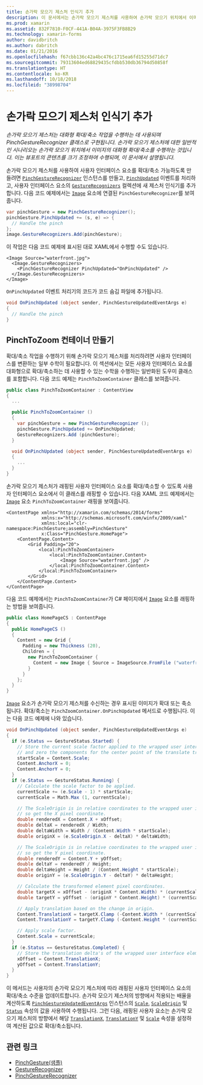 ```yaml
---
title: 손가락 모으기 제스처 인식기 추가
description: 이 문서에서는 손가락 모으기 제스처를 사용하여 손가락 모으기 위치에서 이미지의 대화형 확대/축소를 수행하는 방법을 설명합니다.
ms.prod: xamarin
ms.assetid: 832F7810-F0CF-441A-B04A-3975F3FB8B29
ms.technology: xamarin-forms
author: davidbritch
ms.author: dabritch
ms.date: 01/21/2016
ms.openlocfilehash: f67cbb136c42a4bc476c1715ea6fd15255d71dc7
ms.sourcegitcommit: 79313604ed68829435cfdbb530db36794d50858f
ms.translationtype: HT
ms.contentlocale: ko-KR
ms.lasthandoff: 10/18/2018
ms.locfileid: "38998704"
---
```

# <a name="adding-a-pinch-gesture-recognizer"></a>손가락 모으기 제스처 인식기 추가

_손가락 모으기 제스처는 대화형 확대/축소 작업을 수행하는 데 사용되며 PinchGestureRecognizer 클래스로 구현됩니다. 손가락 모으기 제스처에 대한 일반적인 시나리오는 손가락 모으기 위치에서 이미지의 대화형 확대/축소를 수행하는 것입니다. 이는 뷰포트의 콘텐츠를 크기 조정하여 수행되며, 이 문서에서 설명됩니다._

손가락 모으기 제스처를 사용하여 사용자 인터페이스 요소를 확대/축소 가능하도록 만들려면 [`PinchGestureRecognizer`](xref:Xamarin.Forms.PinchGestureRecognizer) 인스턴스를 만들고, [`PinchUpdated`](xref:Xamarin.Forms.PinchGestureRecognizer.PinchUpdated) 이벤트를 처리하고, 사용자 인터페이스 요소의 [`GestureRecognizers`](xref:Xamarin.Forms.View.GestureRecognizers) 컬렉션에 새 제스처 인식기를 추가합니다. 다음 코드 예제에서는 [`Image`](xref:Xamarin.Forms.Image) 요소에 연결된 `PinchGestureRecognizer`를 보여줍니다.

```csharp
var pinchGesture = new PinchGestureRecognizer();
pinchGesture.PinchUpdated += (s, e) => {
  // Handle the pinch
};
image.GestureRecognizers.Add(pinchGesture);
```

이 작업은 다음 코드 예제에 표시된 대로 XAML에서 수행할 수도 있습니다.

```xaml
<Image Source="waterfront.jpg">
  <Image.GestureRecognizers>
    <PinchGestureRecognizer PinchUpdated="OnPinchUpdated" />
  </Image.GestureRecognizers>
</Image>
```

`OnPinchUpdated` 이벤트 처리기의 코드가 코드 숨김 파일에 추가됩니다.

```csharp
void OnPinchUpdated (object sender, PinchGestureUpdatedEventArgs e)
{
  // Handle the pinch
}
```

## <a name="creating-a-pinchtozoom-container"></a>PinchToZoom 컨테이너 만들기

확대/축소 작업을 수행하기 위해 손가락 모으기 제스처를 처리하려면 사용자 인터페이스를 변환하는 일부 수학이 필요합니다. 이 섹션에서는 모든 사용자 인터페이스 요소를 대화형으로 확대/축소하는 데 사용할 수 있는 수학을 수행하는 일반화된 도우미 클래스를 포함합니다. 다음 코드 예제는 `PinchToZoomContainer` 클래스를 보여줍니다.

```csharp
public class PinchToZoomContainer : ContentView
{
  ...

  public PinchToZoomContainer ()
  {
    var pinchGesture = new PinchGestureRecognizer ();
    pinchGesture.PinchUpdated += OnPinchUpdated;
    GestureRecognizers.Add (pinchGesture);
  }

  void OnPinchUpdated (object sender, PinchGestureUpdatedEventArgs e)
  {
    ...
  }
}
```

손가락 모으기 제스처가 래핑된 사용자 인터페이스 요소를 확대/축소할 수 있도록 사용자 인터페이스 요소에서 이 클래스를 래핑할 수 있습니다. 다음 XAML 코드 예제에서는 [`Image`](xref:Xamarin.Forms.Image) 요소 `PinchToZoomContainer` 래핑을 보여줍니다.

```xaml
<ContentPage xmlns="http://xamarin.com/schemas/2014/forms"
             xmlns:x="http://schemas.microsoft.com/winfx/2009/xaml"
             xmlns:local="clr-namespace:PinchGesture;assembly=PinchGesture"
             x:Class="PinchGesture.HomePage">
    <ContentPage.Content>
        <Grid Padding="20">
            <local:PinchToZoomContainer>
                <local:PinchToZoomContainer.Content>
                    <Image Source="waterfront.jpg" />
                </local:PinchToZoomContainer.Content>
            </local:PinchToZoomContainer>
        </Grid>
    </ContentPage.Content>
</ContentPage>
```

다음 코드 예제에서는 `PinchToZoomContainer`가 C# 페이지에서 [`Image`](xref:Xamarin.Forms.Image) 요소를 래핑하는 방법을 보여줍니다.

```csharp
public class HomePageCS : ContentPage
{
  public HomePageCS ()
  {
    Content = new Grid {
      Padding = new Thickness (20),
      Children = {
        new PinchToZoomContainer {
          Content = new Image { Source = ImageSource.FromFile ("waterfront.jpg") }
        }
      }
    };
  }
}
```

[`Image`](xref:Xamarin.Forms.Image) 요소가 손가락 모으기 제스처를 수신하는 경우 표시된 이미지가 확대 또는 축소됩니다. 확대/축소는 `PinchZoomContainer.OnPinchUpdated` 메서드로 수행됩니다. 이는 다음 코드 예제에 나와 있습니다.

```csharp
void OnPinchUpdated (object sender, PinchGestureUpdatedEventArgs e)
{
  if (e.Status == GestureStatus.Started) {
    // Store the current scale factor applied to the wrapped user interface element,
    // and zero the components for the center point of the translate transform.
    startScale = Content.Scale;
    Content.AnchorX = 0;
    Content.AnchorY = 0;
  }
  if (e.Status == GestureStatus.Running) {
    // Calculate the scale factor to be applied.
    currentScale += (e.Scale - 1) * startScale;
    currentScale = Math.Max (1, currentScale);

    // The ScaleOrigin is in relative coordinates to the wrapped user interface element,
    // so get the X pixel coordinate.
    double renderedX = Content.X + xOffset;
    double deltaX = renderedX / Width;
    double deltaWidth = Width / (Content.Width * startScale);
    double originX = (e.ScaleOrigin.X - deltaX) * deltaWidth;

    // The ScaleOrigin is in relative coordinates to the wrapped user interface element,
    // so get the Y pixel coordinate.
    double renderedY = Content.Y + yOffset;
    double deltaY = renderedY / Height;
    double deltaHeight = Height / (Content.Height * startScale);
    double originY = (e.ScaleOrigin.Y - deltaY) * deltaHeight;

    // Calculate the transformed element pixel coordinates.
    double targetX = xOffset - (originX * Content.Width) * (currentScale - startScale);
    double targetY = yOffset - (originY * Content.Height) * (currentScale - startScale);

    // Apply translation based on the change in origin.
    Content.TranslationX = targetX.Clamp (-Content.Width * (currentScale - 1), 0);
    Content.TranslationY = targetY.Clamp (-Content.Height * (currentScale - 1), 0);

    // Apply scale factor.
    Content.Scale = currentScale;
  }
  if (e.Status == GestureStatus.Completed) {
    // Store the translation delta's of the wrapped user interface element.
    xOffset = Content.TranslationX;
    yOffset = Content.TranslationY;
  }
}
```

이 메서드는 사용자의 손가락 모으기 제스처에 따라 래핑된 사용자 인터페이스 요소의 확대/축소 수준을 업데이트합니다. 손가락 모으기 제스처의 방향에서 적용되는 배율을 계산하도록 [`PinchGestureUpdatedEventArgs`](xref:Xamarin.Forms.PinchGestureUpdatedEventArgs) 인스턴스의 [`Scale`](xref:Xamarin.Forms.PinchGestureUpdatedEventArgs.Scale), [`ScaleOrigin`](xref:Xamarin.Forms.PinchGestureUpdatedEventArgs.ScaleOrigin) 및 [`Status`](xref:Xamarin.Forms.PinchGestureUpdatedEventArgs.Status) 속성의 값을 사용하여 수행됩니다. 그런 다음, 래핑된 사용자 요소는 손가락 모으기 제스처의 방향에서 해당 [`TranslationX`](xref:Xamarin.Forms.VisualElement.TranslationX), [`TranslationY`](xref:Xamarin.Forms.VisualElement.TranslationY) 및 [`Scale`](xref:Xamarin.Forms.VisualElement.Scale) 속성을 설정하여 계산된 값으로 확대/축소됩니다.

## <a name="related-links"></a>관련 링크

- [PinchGesture(샘플)](https://developer.xamarin.com/samples/xamarin-forms/WorkingWithGestures/PinchGesture/)
- [GestureRecognizer](xref:Xamarin.Forms.GestureRecognizer)
- [PinchGestureRecognizer](xref:Xamarin.Forms.PinchGestureRecognizer)
